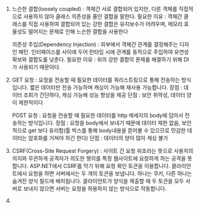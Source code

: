 1. 느슨한 결합(loosely coupled) : 객체간 서로 결합되어 있지만, 다른 객체를 직접적으로 사용하지 않아 클래스 의존성을 줄인 결합을 말한다.
   필요한 이유 : 객체간 클래스를 직접 사용하여 결합되어 있는 강한 결합은 유지보수가 어려우며, 메모리 효율성도 떨어지는 문제로 인해 느슨한 결합을 사용한다

   의존성 주입(Dependency Injection) : 외부에서 객체간 관계를 결정해주는 디자인 패턴. 인터페이스를 사이에 두어 런타임 시에 관계를 동적으로 주입하여 유연성 확보와 결합도를 낮춘다.
   필요한 이유 : 위의 강한 결합의 문제를 해결하기 위해 DI가 사용되기 때문이다.

2. GET 요청 : 요청을 전송할 때 필요한 데이터를 쿼리스트링으로 통해 전송하는 방식입니다. 짧은 데이터만 전송 가능하며 캐싱이 가능해 재사용 가능합니다.
   장점 : 데이터 조회가 간단하다, 캐싱 가능해 성능 향상을 제공
   단점 : 보안 취약성, 데이터 양이 제한적이다

   POST 요청 : 요청을 전송할 때 필요한 데이터를 http 메세지의 body에 담아서 전송하는 방식입니다.
   장점 : 요청을 body에서 보내기 때문에 데이터 제한 없음, 보안적으로 get 보다 유리함(툴 박스를 통해 body내용을 뜯어볼 수 있으므로 민감한 데이터는 암호화를 거쳐야 하긴 한다)
   단점 : 데이터의 양이 많아 캐싱 불가

3. CSRF(Cross-Site Request Forgery) : 사이트 간 요청 위조라는 뜻으로 사용자의 의지와 무관하게 공격자가 의도한 행의를 특정 웹사이트에 요청하게 하는 공격을 뜻합니다.
   ASP.NET에서 CSRF를 막기 위해 요청 확인 토큰을 이용합니다. 클라이언트에서 요청을 하면 서버에서는 두 개의 토큰을 보냅니다. 하나는 쿠키, 다른 하나는 숨겨진 양식 필드에 배치됩니다.
   클라이언트가 양식을 제출할 때 두 토큰을 모두 서버로 보내지 않으면 서버는 요청을 허용하지 않는 방식으로 작동합니다. 

4. 